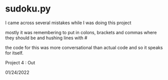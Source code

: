 # sudoku.py

I came across several mistakes while I was doing this project

mostly it was remembering to put in colons, brackets and commas where they should be and hushing lines with # 

the code for this was more conversational than actual code and so it speaks for itself.

Project 4 : Out

01/24/2022
